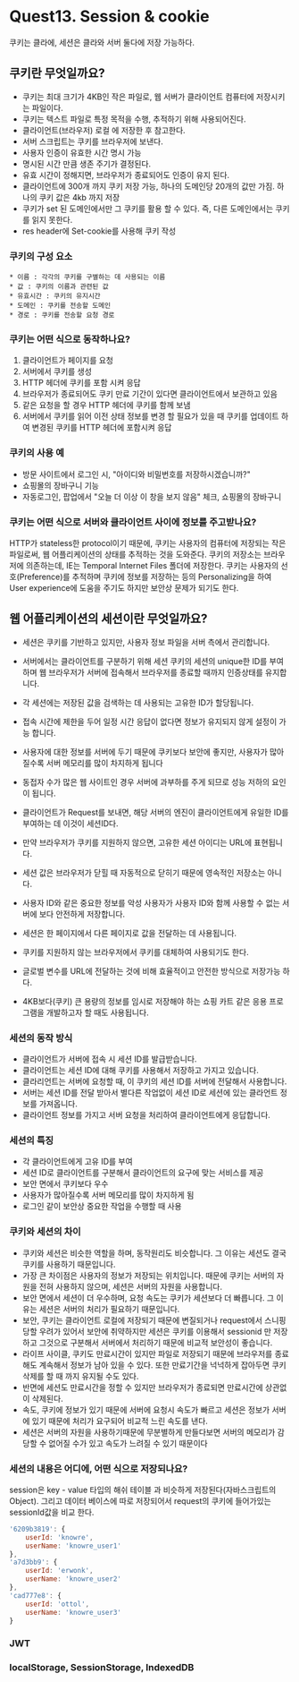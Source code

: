 # Quest13. Session & cookie

쿠키는 클라에, 세션은 클라와 서버 둘다에 저장 가능하다.

## 쿠키란 무엇일까요?
  * 쿠키는 최대 크기가 4KB인 작은 파일로, 웹 서버가 클라이언트 컴퓨터에 저장시키는 파일이다.
  * 쿠키는 텍스트 파일로 특정 목적을 수행, 추적하기 위해 사용되어진다. 
  * 클라이언트(브라우저) 로컬 에 저장한 후 참고한다.
  * 서버 스크립트는 쿠키를 브라우저에 보낸다.
  * 사용자 인증이 유효한 시간 명시 가능
  * 명시된 시간 만큼 생존 주기가 결정된다.
  * 유효 시간이 정해지면, 브라우저가 종료되어도 인증이 유지 된다.
  * 클라이언트에 300개 까지 쿠키 저장 가능, 하나의 도메인당 20개의 값만 가짐. 하나의 쿠키 값은 4kb 까지 저장
  * 쿠키가 set 된 도메인에서만 그 쿠키를 활용 할 수 있다. 즉, 다른 도메인에서는 쿠키를 읽지 못한다.
  * res header에 Set-cookie를 사용해 쿠키 작성

  ### 쿠키의 구성 요소

    * 이름 : 각각의 쿠키를 구별하는 데 사용되는 이름
    * 값 : 쿠키의 이름과 관련된 값
    * 유효시간 : 쿠키의 유지시간
    * 도메인 : 쿠키를 전송할 도메인
    * 경로 : 쿠키를 전송할 요청 경로

  ### 쿠키는 어떤 식으로 동작하나요?

  1. 클라이언트가 페이지를 요청
  2. 서버에서 쿠키를 생성
  3. HTTP 헤더에 쿠키를 포함 시켜 응답
  4. 브라우저가 종료되어도 쿠키 만료 기간이 있다면 클라이언트에서 보관하고 있음
  5. 같은 요청을 할 경우 HTTP 헤더에 쿠키를 함께 보냄
  6. 서버에서 쿠키를 읽어 이전 상태 정보를 변경 할 필요가 있을 때 쿠키를 업데이트 하여 변경된 쿠키를 HTTP 헤더에 포함시켜 응답

  ### 쿠키의 사용 예

  * 방문 사이트에서 로그인 시, "아이디와 비밀번호를 저장하시겠습니까?"
  * 쇼핑몰의 장바구니 기능
  * 자동로그인, 팝업에서 "오늘 더 이상 이 창을 보지 않음" 체크, 쇼핑몰의 장바구니

  ### 쿠키는 어떤 식으로 서버와 클라이언트 사이에 정보를 주고받나요?

  HTTP가 stateless한 protocol이기 때문에, 쿠키는 사용자의 컴퓨터에 저장되는 작은 파일로써, 웹 어플리케이션의 상태를 추적하는 것을 도와준다. 쿠키의 저장소는 브라우저에 의존하는데, IE는 Temporal Internet Files 폴더에 저장한다. 쿠키는 사용자의 선호(Preference)를 추적하며 쿠키에 정보를 저장하는 등의 Personalizing을 하여 User experience에 도움을 주기도 하지만 보안상 문제가 되기도 한다.

## 웹 어플리케이션의 세션이란 무엇일까요?

* 세션은 쿠키를 기반하고 있지만, 사용자 정보 파일을 서버 측에서 관리합니다.
* 서버에서는 클라이언트를 구분하기 위해 세션 쿠키의 세션의 unique한 ID를 부여하며 웹 브라우저가 서버에 접속해서 브라우저를 종료할 때까지 인증상태를 유지합니다.
* 각 세션에는 저장된 값을 검색하는 데 사용되는 고유한 ID가 할당됩니다.
* 접속 시간에 제한을 두어 일정 시간 응답이 없다면 정보가 유지되지 않게 설정이 가능 합니다.
* 사용자에 대한 정보를 서버에 두기 때문에 쿠키보다 보안에 좋지만, 사용자가 많아질수록 서버 메모리를 많이 차지하게 됩니다
* 동접자 수가 많은 웹 사이트인 경우 서버에 과부하를 주게 되므로 성능 저하의 요인이 됩니다.
* 클라이언트가 Request를 보내면, 해당 서버의 엔진이 클라이언트에게 유일한 ID를 부여하는 데 이것이 세션ID다.
* 만약 브라우저가 쿠키를 지원하지 않으면, 고유한 세션 아이디는 URL에 표현됩니다.
* 세션 값은 브라우저가 닫힐 때 자동적으로 닫히기 때문에 영속적인 저장소는 아니다.

* 사용자 ID와 같은 중요한 정보를 악성 사용자가 사용자 ID와 함께 사용할 수 없는 서버에 보다 안전하게 저장합니다. 
* 세션은 한 페이지에서 다른 페이지로 값을 전달하는 데 사용됩니다.
* 쿠키를 지원하지 않는 브라우저에서 쿠키를 대체하여 사용되기도 한다.
* 글로벌 변수를 URL에 전달하는 것에 비해 효율적이고 안전한 방식으로 저장가능 하다.
* 4KB보다(쿠키) 큰 용량의 정보를 임시로 저장해야 하는 쇼핑 카트 같은 응용 프로그램을 개발하고자 할 때도 사용됩니다.
  
### 세션의 동작 방식

* 클라이언트가 서버에 접속 시 세션 ID를 발급받습니다.
* 클라이언트는 세션 ID에 대해 쿠키를 사용해서 저장하고 가지고 있습니다.
* 클라리언트는 서버에 요청할 때, 이 쿠키의 세션 ID를 서버에 전달해서 사용합니다.
* 서버는 세션 ID를 전달 받아서 별다른 작업없이 세션 ID로 세션에 있는 클라언트 정보를 가져옵니다.
* 클라이언트 정보를 가지고 서버 요청을 처리하여 클라이언트에게 응답합니다.

### 세션의 특징

* 각 클라이언트에게 고유 ID를 부여
* 세션 ID로 클라이언트를 구분해서 클라이언트의 요구에 맞는 서비스를 제공
* 보안 면에서 쿠키보다 우수
* 사용자가 많아질수록 서버 메모리를 많이 차지하게 됨
* 로그인 같이 보안상 중요한 작업을 수행할 때 사용

### 쿠키와 세션의 차이
* 쿠키와 세션은 비슷한 역할을 하며, 동작원리도 비슷합니다. 그 이유는 세션도 결국 쿠키를 사용하기 때문입니다.
* 가장 큰 차이점은 사용자의 정보가 저장되는 위치입니다. 때문에 쿠키는 서버의 자원을 전혀 사용하지 않으며, 세션은 서버의 자원을 사용합니다.
* 보안 면에서 세션이 더 우수하며, 요청 속도는 쿠키가 세션보다 더 빠릅니다. 그 이유는 세션은 서버의 처리가 필요하기 때문입니다.
* 보안, 쿠키는 클라이언트 로컬에 저장되기 때문에 변질되거나 request에서 스니핑 당할 우려가 있어서 보안에 취약하지만 세션은 쿠키를 이용해서 sessionid 만 저장하고 그것으로 구분해서 서버에서 처리하기 때문에 비교적 보안성이 좋습니다.
* 라이프 사이클, 쿠키도 만료시간이 있지만 파일로 저장되기 때문에 브라우저를 종료해도 계속해서 정보가 남아 있을 수 있다. 또한 만료기간을 넉넉하게 잡아두면 쿠키삭제를 할 때 까지 유지될 수도 있다.
* 반면에 세션도 만료시간을 정할 수 있지만 브라우저가 종료되면 만료시간에 상관없이 삭제된다.
* 속도, 쿠키에 정보가 있기 때문에 서버에 요청시 속도가 빠르고 세션은 정보가 서버에 있기 때문에 처리가 요구되어 비교적 느린 속도를 낸다.
* 세션은 서버의 자원을 사용하기때문에 무분별하게 만들다보면 서버의 메모리가 감당할 수 없어질 수가 있고 속도가 느려질 수 있기 때문이다

### 세션의 내용은 어디에, 어떤 식으로 저장되나요?

session은 key - value 타입의 해쉬 테이블 과 비슷하게 저장된다(자바스크립트의 Object). 그리고 데이터 베이스에 따로 저장되어서 request의 쿠키에 들어가있는 sessionId값을 비교 한다.

```js
'6209b3819': {
    userId: 'knowre',
    userName: 'knowre_user1'
}, 
'a7d3bb9': {
    userId: 'erwonk',
    userName: 'knowre_user2'
},
'cad777e8': {
    userId: 'ottol',
    userName: 'knowre_user3'
}
```

### JWT

### localStorage, SessionStorage, IndexedDB